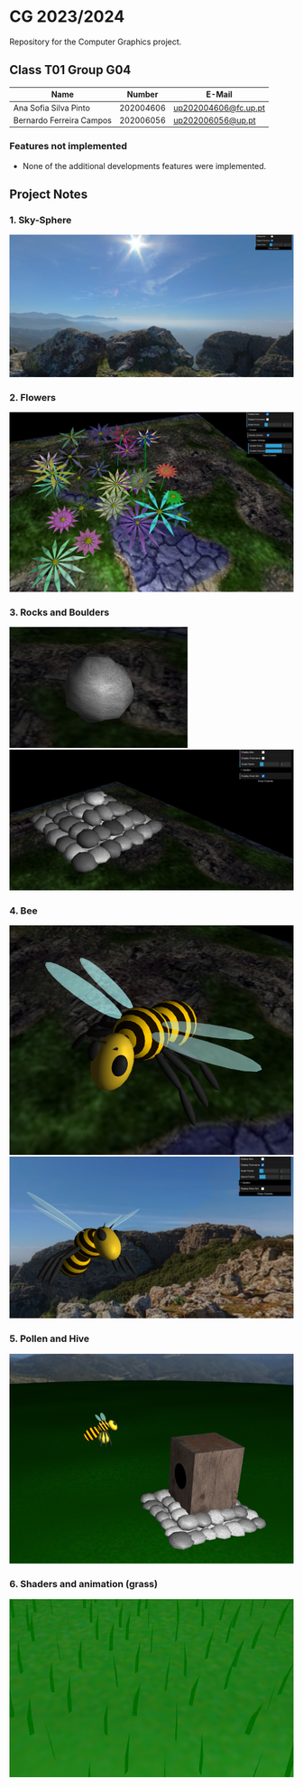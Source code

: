 # CG 2023/2024

Repository for the Computer Graphics project.

## Class T01 Group G04

| Name                     | Number    | E-Mail               |
| ------------------------ | --------- | -------------------- |
| Ana Sofia Silva Pinto    | 202004606 | up202004606@fc.up.pt |
| Bernardo Ferreira Campos | 202006056 | up202006056@up.pt    |

### Features not implemented
- None of the additional developments features were implemented.

## Project Notes

### 1. Sky-Sphere

![Panorama](src/images/screenshots/project-t01g04-1.png)

### 2. Flowers

![Garden](src/images/screenshots/project-t01g04-2.png)


### 3. Rocks and Boulders

![Rock](src/images/screenshots/project-t01g04-3.1.png)
![Rock Pile](src/images/screenshots/project-t01g04-3.2.png)

### 4. Bee

![Bee](src/images/screenshots/project-t01g04-4.png)
![Bee and Sliders](src/images/screenshots/project-t01g04-5.png)

### 5. Pollen and Hive

![Bee holding pollen heading to Hive](src/images/screenshots/project-t01g04-6.png)

### 6. Shaders and animation (grass)

![Waving grass](src/images/screenshots/project-t01g04-7.png)

